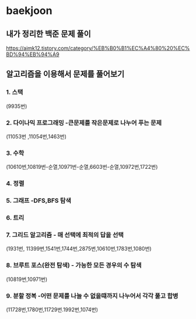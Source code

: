 # baekjoon
## 내가 정리한 백준 문제 풀이

https://aimk12.tistory.com/category/%EB%B0%B1%EC%A4%80%20%EC%BD%94%EB%94%A9

## 알고리즘을 이용해서 문제를 풀어보기 

### 1. 스택

(9935번)

### 2. 다이나믹 프로그래밍   -큰문제를 작은문제로 나누어 푸는 문제

(11053번 ,11054번,1463번)

### 3. 수학  

(10610번,10819번-순열,10971번-순열,6603번-순열,10972번,1722번)

### 4. 정렬

### 5. 그래프  -DFS,BFS 탐색

### 6. 트리 

### 7. 그리드 알고리즘 - 매 선택에 최적의 답을 선택

(1931번, 11399번,1541번,1744번,2875번,10610번,1783번,1080번)

### 8. 브루트 포스(완전 탐색) - 가능한 모든 경우의 수 탐색

(10819번,10971번)

### 9. 분할 정복  -어떤 문제를 나눌 수 없을떄까지 나누어서 각각 풀고 합병

(11728번,1780번,11729번.1992번,1074번)
